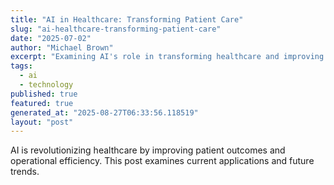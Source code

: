 ```yaml
---
title: "AI in Healthcare: Transforming Patient Care"
slug: "ai-healthcare-transforming-patient-care"
date: "2025-07-02"
author: "Michael Brown"
excerpt: "Examining AI's role in transforming healthcare and improving patient outcomes."
tags:
  - ai
  - technology
published: true
featured: true
generated_at: "2025-08-27T06:33:56.118519"
layout: "post"
---
```


AI is revolutionizing healthcare by improving patient outcomes and operational efficiency. This post examines current applications and future trends.